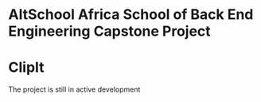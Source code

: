 # AltSchool Africa School of Back End Engineering Capstone Project

# ClipIt

The project is still in active development